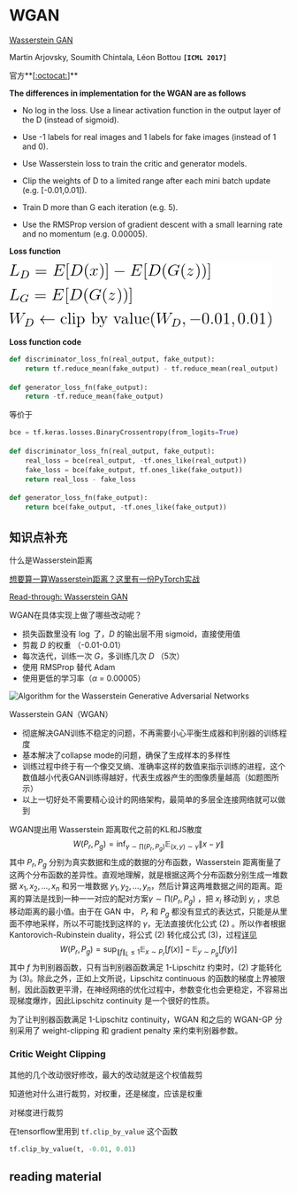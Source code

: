 # WGAN

[Wasserstein GAN](https://arxiv.org/abs/1701.07875)

Martin Arjovsky, Soumith Chintala, Léon Bottou **`[ICML 2017]`**

官方**[[:octocat:](https://github.com/martinarjovsky/WassersteinGAN)]** 



**The differences in implementation for the WGAN are as follows**

- No log in the loss. Use a linear activation function in the output layer of the D (instead of sigmoid).

- Use -1 labels for real images and 1 labels for fake images (instead of 1 and 0).

- Use Wasserstein loss to train the critic and generator models.

- Clip the weights of D to a limited range after each mini batch update (e.g. [-0.01,0.01]).

- Train D more than G each iteration (e.g. 5).

- Use the RMSProp version of gradient descent with a small learning rate and no momentum (e.g. 0.00005).



**Loss function**

![mylatex20201106_204405](https://raw.githubusercontent.com/yzy1996/Image-Hosting/master/20201106204634.png)

**Loss function code**

```python
def discriminator_loss_fn(real_output, fake_output):
    return tf.reduce_mean(fake_output) - tf.reduce_mean(real_output)

def generator_loss_fn(fake_output):
    return -tf.reduce_mean(fake_output)
```
等价于

```python
bce = tf.keras.losses.BinaryCrossentropy(from_logits=True)

def discriminator_loss_fn(real_output, fake_output):
    real_loss = bce(real_output, -tf.ones_like(real_output))
    fake_loss = bce(fake_output, tf.ones_like(fake_output))
    return real_loss - fake_loss

def generator_loss_fn(fake_output):
    return bce(fake_output, -tf.ones_like(fake_output))
```



## 知识点补充

什么是Wasserstein距离

[想要算一算Wasserstein距离？这里有一份PyTorch实战](https://www.jiqizhixin.com/articles/19031102)

[Read-through: Wasserstein GAN](https://www.alexirpan.com/2017/02/22/wasserstein-gan.html)



WGAN在具体实现上做了哪些改动呢？

- 损失函数里没有 $\log$ 了，$D$ 的输出层不用 sigmoid，直接使用值
- 剪裁 $D$ 的权重 （-0.01-0.01）
- 每次迭代，训练一次 $G$，多训练几次 $D$ （5次）
- 使用 RMSProp 替代 Adam
- 使用更低的学习率（$\alpha$ = 0.00005）



![Algorithm for the Wasserstein Generative Adversarial Networks](https://3qeqpr26caki16dnhd19sv6by6v-wpengine.netdna-ssl.com/wp-content/uploads/2019/05/Algorithm-for-the-Wasserstein-Generative-Adversarial-Networks-1.png)





Wasserstein GAN（WGAN）

- 彻底解决GAN训练不稳定的问题，不再需要小心平衡生成器和判别器的训练程度
- 基本解决了collapse mode的问题，确保了生成样本的多样性
- 训练过程中终于有一个像交叉熵、准确率这样的数值来指示训练的进程，这个数值越小代表GAN训练得越好，代表生成器产生的图像质量越高（如题图所示）
- 以上一切好处不需要精心设计的网络架构，最简单的多层全连接网络就可以做到



WGAN提出用 Wasserstein 距离取代之前的KL和JS散度
$$
W\left(P_{r}, P_{g}\right)=\inf _{\gamma \sim \prod\left(P_{r}, P_{g}\right)} \mathbb{E}_{(x, y) \sim \gamma}\|x-y\|
$$
其中 $P_r, P_g$ 分别为真实数据和生成的数据的分布函数，Wasserstein 距离衡量了这两个分布函数的差异性。直观地理解，就是根据这两个分布函数分别生成一堆数据 $x_1, x_2, \dots, x_n$ 和另一堆数据 $y_1, y_2, \dots, y_n$，然后计算这两堆数据之间的距离。距离的算法是找到一种一一对应的配对方案$\gamma \sim \prod\left(P_{r}, P_{g}\right)$ ，把 $x_i$ 移动到 $y_i$ ，求总移动距离的最小值。由于在 GAN 中， $P_r$ 和 $P_g$  都没有显式的表达式，只能是从里面不停地采样，所以不可能找到这样的 $\gamma$，无法直接优化公式 (2) 。所以作者根据 Kantorovich-Rubinstein duality，将公式 (2) 转化成公式 (3)，过程[详见](https://vincentherrmann.github.io/blog/wasserstein/)
$$
W\left(P_{r}, P_{g}\right)=\sup _{\|f\|_{L} \leq 1} \mathbb{E}_{x \sim P_{r}}[f(x)]-\mathbb{E}_{y \sim P_{g}}[f(y)]
$$
其中 $f$ 为判别器函数，只有当判别器函数满足 1-Lipschitz 约束时，(2) 才能转化为 (3)。除此之外，正如上文所说，Lipschitz continuous 的函数的梯度上界被限制，因此函数更平滑，在神经网络的优化过程中，参数变化也会更稳定，不容易出现梯度爆炸，因此Lipschitz continuity 是一个很好的性质。

为了让判别器函数满足 1-Lipschitz continuity，WGAN 和之后的 WGAN-GP 分别采用了 weight-clipping 和 gradient penalty 来约束判别器参数。











### Critic Weight Clipping

其他的几个改动很好修改，最大的改动就是这个权值裁剪



知道他对什么进行裁剪，对权重，还是梯度，应该是权重

对梯度进行裁剪



在tensorflow里用到 `tf.clip_by_value` 这个函数

```python
tf.clip_by_value(t, -0.01, 0.01)
```





## reading material

